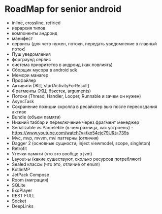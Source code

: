 <h1>RoadMap for senior android</h1>

* inline, crossline, refiried
* иерархия типов
* компоненты андроид
* манифест
* сервисы (для чего нужен, потоки, передать уведомление в главный поток)
* Пуш уведомления
* форграунд сервис
* система приоритетов в андроид (как повлиять)
* Сборщик мусора в android sdk
* Мемори манагер
* Профайлер
* Активити (ЖЦ, startActivityForResult)
* Фрагменты (ЖЦ, бэкстек, arguments)
* Потоки (Thread, Handler, Looper, Runnable и зачем он нужен)
* AsyncTask
* Сохранение позиции скролла в ресайклер вью после пересоздания активе
* Bundle (объем памяти)
* Нижний таббар и переключение через фрагмент менеджер
* Serializable vs Parceleble (в чем разница, как устроены) - https://www.youtube.com/watch?v=tko54cjc79U&t=739s
* Mvc, mvp, mvvm, mvi паттерны (отличия)
* Dagger 2 (основные сущности, inject viewmodel, scope, singleton)
* Retrofit 
* Утечки памяти (что это вообще в jvm)
* Layout-ы (какие существуют, сколько ресурсов потребляют)
* Sealed классы (что это, отличие от enum)
* KotlinMP
* JetPack Compose
* Room (миграция)
* SQLite
* ExoPlayer
* REST FULL
* Socket
* DeepLinks
